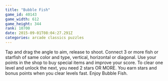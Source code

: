 ```yaml
---
title: "Bubble Fish"
game_id: 40143
game_width: 612
game_height: 344
rank: 10700
date: 2015-09-01T08:04:27.291Z
categories: arcade classics puzzles
---
```

Tap and drag the angle to aim, release to shoot. Connect 3 or more fish or starfish of same color and type, vertical, horizontal or diagonal. Use your points in the shop to buy special items and improve your score. To clear one level and unlock the next, you need 2 stars OR MORE. You earn stars and bonus points when you clear levels fast. Enjoy Bubble Fish.